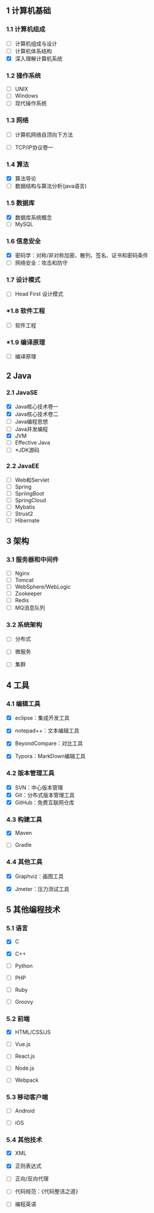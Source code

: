 ## 1 计算机基础

### 1.1 计算机组成

- [ ] 计算机组成与设计
- [ ] 计算机体系结构
- [x] 深入理解计算机系统

### 1.2 操作系统

- [ ] UNIX
- [ ] Windows
- [ ] 现代操作系统

### 1.3 网络

- [ ] 计算机网络自顶向下方法

- [ ] TCP/IP协议卷一


### 1.4 算法

- [x] 算法导论
- [ ] 数据结构与算法分析(java语言)

### 1.5 数据库

- [x] 数据库系统概念
- [ ] MySQL

### 1.6 信息安全

- [x] 密码学：对称/非对称加密、散列、签名、证书和密码条件
- [ ] 网络安全：攻击和防守

### 1.7 设计模式

- [ ] Head First 设计模式

### \*1.8 软件工程

- [ ] 软件工程

### \*1.9 编译原理

- [ ] 编译原理



## 2 Java

### 2.1 JavaSE

- [x] Java核心技术卷一
- [x] Java核心技术卷二
- [ ] Java编程思想
- [ ] Java并发编程
- [x] JVM
- [ ] Effective Java
- [ ] \*JDK源码

### 2.2 JavaEE

- [ ] Web和Servlet
- [ ] Spring
- [ ] SpriingBoot
- [ ] SpringCloud
- [ ] Mybatis
- [ ] Strust2
- [ ] Hibernate

## 3 架构

### 3.1 服务器和中间件

- [ ] Nginx
- [ ] Tomcat
- [ ] WebSphere/WebLogic
- [ ] Zookeeper
- [ ] Redis
- [ ] MQ消息队列

### 3.2 系统架构

- [ ] 分布式
- [ ] 微服务
- [ ] 集群



## 4 工具

### 4.1 编辑工具

- [x] eclipse：集成开发工具
- [x] notepad++：文本编辑工具
- [x] BeyondCompare：对比工具
- [x] Typora：MarkDown编辑工具



### 4.2 版本管理工具

- [x] SVN：中心版本管理
- [x] Git：分布式版本管理工具
- [x] GitHub：免费互联网仓库

### 4.3 构建工具

- [x] Maven
- [ ] Gradle



### 4.4 其他工具

- [x] Graphviz：画图工具
- [x] Jmeter：压力测试工具



## 5 其他编程技术

### 5.1 语言

- [x] C
- [x] C++

- [ ] Python
- [ ] PHP
- [ ] Ruby
- [ ] Groovy

### 5.2 前端

- [x] HTML/CSS/JS

- [ ] Vue.js

- [ ] React.js

- [ ] Node.js

- [ ] Webpack




### 5.3 移动客户端

- [ ] Android

- [ ] iOS




### 5.4 其他技术

- [x] XML

- [x] 正则表达式

- [ ] 正向/反向代理
- [ ] 代码规范：《代码整洁之道》
- [ ] 编程英语


